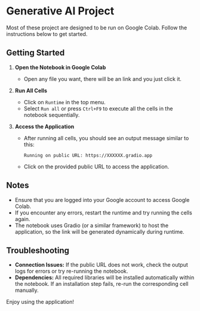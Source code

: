 # Generative AI Project

Most of these project are designed to be run on Google Colab. Follow the instructions below to get started.

## Getting Started

1. **Open the Notebook in Google Colab**
   - Open any file you want, there will be an link and you just click it.

2. **Run All Cells**

   - Click on `Runtime` in the top menu.
   - Select `Run all` or press `Ctrl+F9` to execute all the cells in the notebook sequentially.

3. **Access the Application**

   - After running all cells, you should see an output message similar to this:
     ```
     Running on public URL: https://XXXXXX.gradio.app
     ```
   - Click on the provided public URL to access the application.

## Notes

- Ensure that you are logged into your Google account to access Google Colab.
- If you encounter any errors, restart the runtime and try running the cells again.
- The notebook uses Gradio (or a similar framework) to host the application, so the link will be generated dynamically during runtime.

## Troubleshooting

- **Connection Issues:** If the public URL does not work, check the output logs for errors or try re-running the notebook.
- **Dependencies:** All required libraries will be installed automatically within the notebook. If an installation step fails, re-run the corresponding cell manually.


Enjoy using the application!


